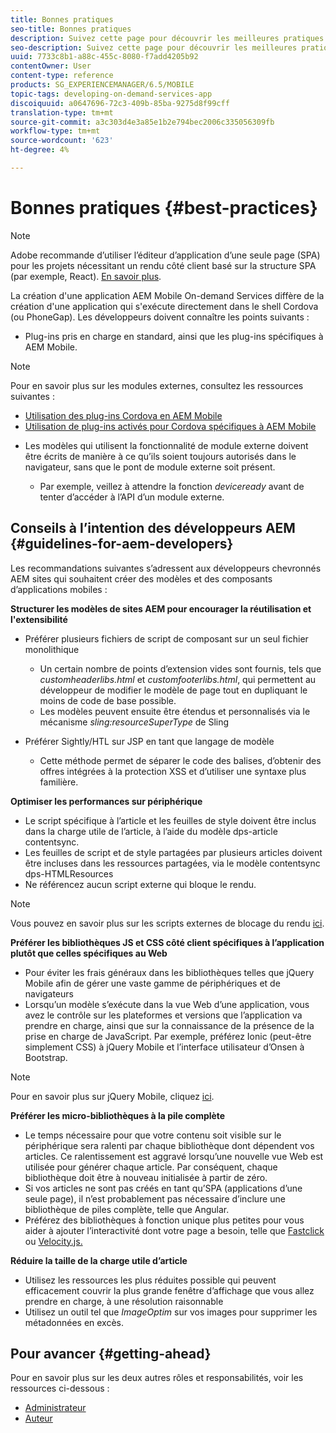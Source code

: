 ```yaml
---
title: Bonnes pratiques
seo-title: Bonnes pratiques
description: Suivez cette page pour découvrir les meilleures pratiques et les directives qui aideront les développeurs AEM expérimentés pour les sites qui souhaitent créer des modèles et des composants d’applications mobiles.
seo-description: Suivez cette page pour découvrir les meilleures pratiques et les directives qui aideront les développeurs AEM expérimentés pour les sites qui souhaitent créer des modèles et des composants d’applications mobiles.
uuid: 7733c8b1-a88c-455c-8080-f7add4205b92
contentOwner: User
content-type: reference
products: SG_EXPERIENCEMANAGER/6.5/MOBILE
topic-tags: developing-on-demand-services-app
discoiquuid: a0647696-72c3-409b-85ba-9275d8f99cff
translation-type: tm+mt
source-git-commit: a3c303d4e3a85e1b2e794bec2006c335056309fb
workflow-type: tm+mt
source-wordcount: '623'
ht-degree: 4%

---
```



# Bonnes pratiques {#best-practices}

>[!NOTE]
>
>Adobe recommande d’utiliser l’éditeur d’application d’une seule page (SPA) pour les projets nécessitant un rendu côté client basé sur la structure SPA (par exemple, React). [En savoir plus](/help/sites-developing/spa-overview.md).

La création d&#39;une application AEM Mobile On-demand Services diffère de la création d&#39;une application qui s&#39;exécute directement dans le shell Cordova (ou PhoneGap). Les développeurs doivent connaître les points suivants :

* Plug-ins pris en charge en standard, ainsi que les plug-ins spécifiques à AEM Mobile.

>[!NOTE]
>
>Pour en savoir plus sur les modules externes, consultez les ressources suivantes :
>
>* [Utilisation des plug-ins Cordova en AEM Mobile](https://helpx.adobe.com/digital-publishing-solution/help/cordova-api.html)
>* [Utilisation de plug-ins activés pour Cordova spécifiques à AEM Mobile](https://helpx.adobe.com/digital-publishing-solution/help/app-runtime-api.html)

>



* Les modèles qui utilisent la fonctionnalité de module externe doivent être écrits de manière à ce qu’ils soient toujours autorisés dans le navigateur, sans que le pont de module externe soit présent.

   * Par exemple, veillez à attendre la fonction *deviceready* avant de tenter d’accéder à l’API d’un module externe.

## Conseils à l’intention des développeurs AEM {#guidelines-for-aem-developers}

Les recommandations suivantes s’adressent aux développeurs chevronnés AEM sites qui souhaitent créer des modèles et des composants d’applications mobiles :

**Structurer les modèles de sites AEM pour encourager la réutilisation et l&#39;extensibilité**

* Préférer plusieurs fichiers de script de composant sur un seul fichier monolithique

   * Un certain nombre de points d’extension vides sont fournis, tels que *customheaderlibs.html* et *customfooterlibs.html*, qui permettent au développeur de modifier le modèle de page tout en dupliquant le moins de code de base possible.
   * Les modèles peuvent ensuite être étendus et personnalisés via le mécanisme *sling:resourceSuperType* de Sling

* Préférer Sightly/HTL sur JSP en tant que langage de modèle

   * Cette méthode permet de séparer le code des balises, d’obtenir des offres intégrées à la protection XSS et d’utiliser une syntaxe plus familière.

**Optimiser les performances sur périphérique**

* Le script spécifique à l’article et les feuilles de style doivent être inclus dans la charge utile de l’article, à l’aide du modèle dps-article contentsync.
* Les feuilles de script et de style partagées par plusieurs articles doivent être incluses dans les ressources partagées, via le modèle contentsync dps-HTMLResources
* Ne référencez aucun script externe qui bloque le rendu.

>[!NOTE]
>
>Vous pouvez en savoir plus sur les scripts externes de blocage du rendu [ici](https://developers.google.com/speed/docs/insights/BlockingJS).

**Préférer les bibliothèques JS et CSS côté client spécifiques à l’application plutôt que celles spécifiques au Web**

* Pour éviter les frais généraux dans les bibliothèques telles que jQuery Mobile afin de gérer une vaste gamme de périphériques et de navigateurs
* Lorsqu’un modèle s’exécute dans la vue Web d’une application, vous avez le contrôle sur les plateformes et versions que l’application va prendre en charge, ainsi que sur la connaissance de la présence de la prise en charge de JavaScript. Par exemple, préférez Ionic (peut-être simplement CSS) à jQuery Mobile et l’interface utilisateur d’Onsen à Bootstrap.

>[!NOTE]
>
>Pour en savoir plus sur jQuery Mobile, cliquez [ici](https://jquerymobile.com/browser-support/1.4/).

**Préférer les micro-bibliothèques à la pile complète**

* Le temps nécessaire pour que votre contenu soit visible sur le périphérique sera ralenti par chaque bibliothèque dont dépendent vos articles. Ce ralentissement est aggravé lorsqu’une nouvelle vue Web est utilisée pour générer chaque article. Par conséquent, chaque bibliothèque doit être à nouveau initialisée à partir de zéro.
* Si vos articles ne sont pas créés en tant qu’SPA (applications d’une seule page), il n’est probablement pas nécessaire d’inclure une bibliothèque de piles complète, telle que Angular.
* Préférez des bibliothèques à fonction unique plus petites pour vous aider à ajouter l’interactivité dont votre page a besoin, telle que [Fastclick](https://github.com/ftlabs/fastclick) ou [Velocity.js.](https://velocityjs.org)

**Réduire la taille de la charge utile d’article**

* Utilisez les ressources les plus réduites possible qui peuvent efficacement couvrir la plus grande fenêtre d’affichage que vous allez prendre en charge, à une résolution raisonnable
* Utilisez un outil tel que *ImageOptim* sur vos images pour supprimer les métadonnées en excès.

## Pour avancer {#getting-ahead}

Pour en savoir plus sur les deux autres rôles et responsabilités, voir les ressources ci-dessous :

* [Administrateur](/help/mobile/aem-mobile.md)
* [Auteur](/help/mobile/aem-mobile-on-demand.md)
